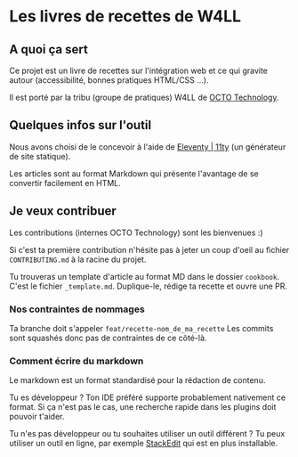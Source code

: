 # Les livres de recettes de W4LL

## A quoi ça sert

Ce projet est un livre de recettes sur l'intégration web et ce qui gravite autour (accessibilité, bonnes pratiques HTML/CSS ...).

Il est porté par la tribu (groupe de pratiques) W4LL de [OCTO Technology](https://www.octo.com). 

## Quelques infos sur l'outil

Nous avons choisi de le concevoir à l'aide de [Eleventy | 11ty](https://www.11ty.dev/) (un générateur de site statique).

Les articles sont au format Markdown qui présente l'avantage de se convertir facilement en HTML.

## Je veux contribuer

Les contributions (internes OCTO Technology) sont les bienvenues :) 

Si c'est ta première contribution n'hésite pas à jeter un coup d'oeil au fichier `CONTRIBUTING.md` à la racine du projet.

Tu trouveras un template d'article au format MD dans le dossier `cookbook`. C'est le fichier `_template.md`.
Duplique-le, rédige ta recette et ouvre une PR.

### Nos contraintes de nommages

Ta branche doit s'appeler `feat/recette-nom_de_ma_recette`
Les commits sont squashés donc pas de contraintes de ce côté-là.

### Comment écrire du markdown
Le markdown est un format standardisé pour la rédaction de contenu.

Tu es développeur ? Ton IDE préféré supporte probablement nativement ce format. 
Si ça n'est pas le cas, une recherche rapide dans les plugins doit pouvoir t'aider.

Tu n'es pas développeur ou tu souhaites utiliser un outil différent ? Tu peux utiliser un outil en ligne, par exemple
[StackEdit](https://stackedit.io/app#) qui est en plus installable. 
